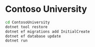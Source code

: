 # Contoso University

``` bash
cd ContosoUniversity
dotnet tool restore
dotnet ef migrations add InitialCreate
dotnet ef database update
dotnet run
```